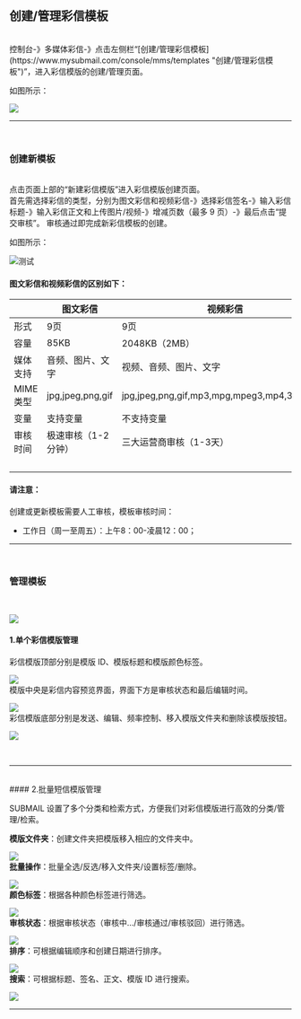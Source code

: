## 创建/管理彩信模板

 <br>
 控制台-》多媒体彩信-》点击左侧栏“[创建/管理彩信模板](https://www.mysubmail.com/console/mms/templates "创建/管理彩信模板")”，进入彩信模版的创建/管理页面。

如图所示：

![](https://libraries.mysubmail.com/public/99040a5a4bb73c0f8ab0495dae84a27f/images/4a660139814903879ff9730747aebeed.gif)

------

<br>

### **创建新模板**

<br>
点击页面上部的“新建彩信模版”进入彩信模版创建页面。
<br>
首先需选择彩信的类型，分别为图文彩信和视频彩信-》选择彩信签名-》输入彩信标题-》输入彩信正文和上传图片/视频-》增减页数（最多 9 页）-》最后点击“提交审核”。
审核通过即完成新彩信模板的创建。

如图所示：

![测试](https://libraries.mysubmail.com/public/99040a5a4bb73c0f8ab0495dae84a27f/images/f728cdb798ba58fc68cf75db7d97e0ce.gif)
<br>
#### 图文彩信和视频彩信的区别如下：

|           | 图文彩信            | 视频彩信                                    |
| --------- | ------------------- | ------------------------------------------- |
| 形式      | 9页                 | 9页                                         |
| 容量      | 85KB                | 2048KB（2MB）                               |
| 媒体支持  | 音频、图片、文字    | 视频、音频、图片、文字                      |
| MIME 类型 | jpg,jpeg,png,gif    | jpg,jpeg,png,gif,mp3,mpg,mpeg3,mp4,3gp,3gpp |
| 变量      | 支持变量            | 不支持变量                                  |
| 审核时间  | 极速审核（1-2分钟） | 三大运营商审核（1-3天）                     |
| <br>      |                     |                                             |

#### 请注意：


创建或更新模板需要人工审核，模板审核时间：

* 工作日（周一至周五）：上午8：00-凌晨12：00；

------

 <br>

### **管理模板**

<br>

![](https://libraries.mysubmail.com/public/745bbd47ee09e5810cebad1688282e65/images/b02092140dce81a8334ba0c27943b5ea.png)
<br>
#### 1.单个彩信模版管理


彩信模版顶部分别是模版 ID、模版标题和模版颜色标签。

![](https://libraries.mysubmail.com/public/99040a5a4bb73c0f8ab0495dae84a27f/images/230603d869766d60698a8fa155a0ea93.gif)
<br>
模版中央是彩信内容预览界面，界面下方是审核状态和最后编辑时间。

![](https://libraries.mysubmail.com/public/99040a5a4bb73c0f8ab0495dae84a27f/images/900ddcaff5aa8036a7598f87fdd4c051.png)
<br>
彩信模版底部分别是发送、编辑、频率控制、移入模版文件夹和删除该模版按钮。

![](https://libraries.mysubmail.com/public/99040a5a4bb73c0f8ab0495dae84a27f/images/13667f471fcc773f79a0b787416033f6.gif)

<br>

------
<br>
#### 2.批量短信模版管理


SUBMAIL 设置了多个分类和检索方式，方便我们对彩信模版进行高效的分类/管理/检索。
<br>

**模版文件夹**：创建文件夹把模版移入相应的文件夹中。


![](https://libraries.mysubmail.com/public/99040a5a4bb73c0f8ab0495dae84a27f/images/e349dba786c83f3e39bbcdc3e3263d4d.gif)
<br>
**批量操作**：批量全选/反选/移入文件夹/设置标签/删除。


![](https://libraries.mysubmail.com/public/99040a5a4bb73c0f8ab0495dae84a27f/images/ffd0419e816f3d1fdcc64591f704176d.gif)
<br>
**颜色标签**：根据各种颜色标签进行筛选。


![](https://libraries.mysubmail.com/public/99040a5a4bb73c0f8ab0495dae84a27f/images/6bd574b8e61957e66a3994068784b38c.gif)
<br>
**审核状态**：根据审核状态（审核中…/审核通过/审核驳回）进行筛选。


![](https://libraries.mysubmail.com/public/99040a5a4bb73c0f8ab0495dae84a27f/images/cbfa56177caa683bc3b66199fb181987.gif)
<br>
**排序**：可根据编辑顺序和创建日期进行排序。


![](https://libraries.mysubmail.com/public/99040a5a4bb73c0f8ab0495dae84a27f/images/4dec3df76d602fb47d0cb42116e7cb09.gif)
<br>
**搜索**：可根据标题、签名、正文、模版 ID 进行搜索。


![](https://libraries.mysubmail.com/public/99040a5a4bb73c0f8ab0495dae84a27f/images/21359d836a08c14b70e4a7d104b403fd.gif)

------